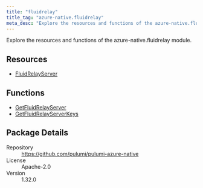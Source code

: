 ```yaml
---
title: "fluidrelay"
title_tag: "azure-native.fluidrelay"
meta_desc: "Explore the resources and functions of the azure-native.fluidrelay module."
---
```


<!-- WARNING: this file was generated by Pulumi Docs Generator. -->
<!-- Do not edit by hand unless you're certain you know what you are doing! -->

Explore the resources and functions of the azure-native.fluidrelay module.

<h2 id="resources">Resources</h2>
<ul class="api">
    <li><a href="fluidrelayserver" title="FluidRelayServer"><span class="symbol resource"></span>FluidRelayServer</a></li>
</ul>

<h2 id="functions">Functions</h2>
<ul class="api">
    <li><a href="getfluidrelayserver" title="GetFluidRelayServer"><span class="symbol function"></span>GetFluidRelayServer</a></li>
    <li><a href="getfluidrelayserverkeys" title="GetFluidRelayServerKeys"><span class="symbol function"></span>GetFluidRelayServerKeys</a></li>
</ul>

<h2 id="package-details">Package Details</h2>
<dl class="package-details">
	<dt>Repository</dt>
	<dd><a href="https://github.com/pulumi/pulumi-azure-native">https://github.com/pulumi/pulumi-azure-native</a></dd>
	<dt>License</dt>
	<dd>Apache-2.0</dd>
	<dt>Version</dt>
	<dd>1.32.0</dd>
</dl>

